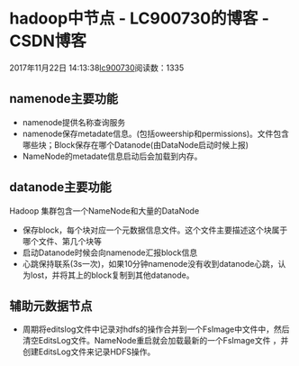 # hadoop中节点 - LC900730的博客 - CSDN博客
2017年11月22日 14:13:38[lc900730](https://me.csdn.net/LC900730)阅读数：1335
## namenode主要功能
- namenode提供名称查询服务
- namenode保存metadate信息。(包括oweership和permissions)。文件包含哪些块；Block保存在哪个Datanode(由DataNode启动时候上报)
- NameNode的metadate信息启动后会加载到内存。
## datanode主要功能
Hadoop 集群包含一个NameNode和大量的DataNode
- 保存block，每个块对应一个元数据信息文件。这个文件主要描述这个块属于哪个文件、第几个块等
- 启动Datanode时候会向namenode汇报block信息
- 心跳保持联系(3s一次)，如果10分钟namenode没有收到datanode心跳，认为lost，并将其上的block复制到其他datanode。
## 辅助元数据节点
- 周期将editslog文件中记录对hdfs的操作合并到一个FsImage中文件中，然后清空EditsLog文件。NameNode重启就会加载最新的一个FsImage文件 ，并创建EditsLog文件来记录HDFS操作。
